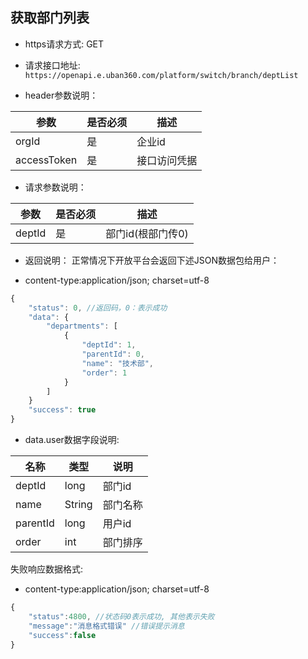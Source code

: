 ## 	获取部门列表


* https请求方式: GET

* 请求接口地址: `https://openapi.e.uban360.com/platform/switch/branch/deptList`

* header参数说明：

参数 | 是否必须 | 描述
------------ | ------------- | -------------
orgId | 是 |  企业id
accessToken | 是 | 接口访问凭据

* 请求参数说明：

参数 | 是否必须 | 描述
------------ | ------------- | -------------
deptId | 是 |  部门id(根部门传0)


* 返回说明：
正常情况下开放平台会返回下述JSON数据包给用户：

* content-type:application/json; charset=utf-8

```javascript
{
    "status": 0, //返回码，0：表示成功
    "data": {
        "departments": [
            {
                "deptId": 1,
                "parentId": 0,
                "name": "技术部",
                "order": 1
            }
        ]
    }
	"success": true
}
```

* data.user数据字段说明:


名称 | 类型 | 说明
------------ | ------------- | -------------
deptId | long |  部门id
name | String | 部门名称
parentId | long |  用户id
order | int | 部门排序


失败响应数据格式:

* content-type:application/json; charset=utf-8

```javascript
{
    "status":4800, //状态码0表示成功, 其他表示失败
    "message":"消息格式错误" //错误提示消息
	"success":false
}
```